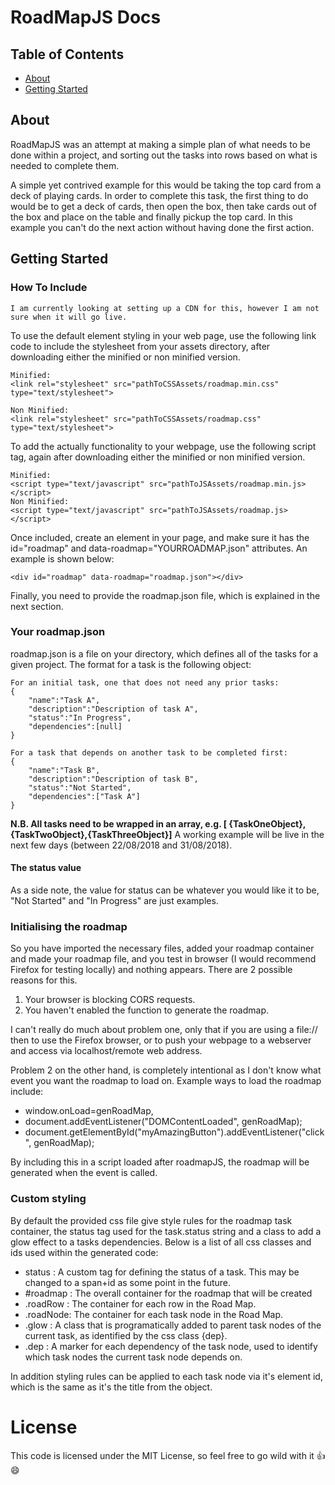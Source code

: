 # RoadMapJS Docs

## Table of Contents

* [About](#about)
* [Getting Started](#Getting-Started)



## About

RoadMapJS was an attempt at making a simple plan of what needs to be done within a project, and sorting out the tasks into rows based on what is needed to complete them.

A simple yet contrived example for this would be taking the top card from a deck of playing cards. In order to complete this task, the first thing to do would be to get a deck of cards, then open the box, then take cards out of the box and place on the table and finally pickup the top card. In this example you can't do the next action without having done the first action.

## Getting Started

### How To Include

	I am currently looking at setting up a CDN for this, however I am not sure when it will go live.

To use the default element styling in your web page, use the following link code to include the stylesheet from your assets directory, after downloading either the minified or non minified version.

    Minified:
    <link rel="stylesheet" src="pathToCSSAssets/roadmap.min.css" type="text/stylesheet">

	Non Minified:
	<link rel="stylesheet" src="pathToCSSAssets/roadmap.css" type="text/stylesheet">


To add the actually functionality to your webpage, use the following script tag, again after downloading either the minified or non minified version.

    Minified:
    <script type="text/javascript" src="pathToJSAssets/roadmap.min.js></script>
    Non Minified:
    <script type="text/javascript" src="pathToJSAssets/roadmap.js></script>

Once included, create an element in your page, and make sure it has the id="roadmap" and data-roadmap="YOURROADMAP.json" attributes. An example is shown below:

	<div id="roadmap" data-roadmap="roadmap.json"></div>

Finally, you need to provide the roadmap.json file, which is explained in the next section.

### Your roadmap.json

roadmap.json is a file on your directory, which defines all of the tasks for a given project. The format for a task is the following object:

	For an initial task, one that does not need any prior tasks:
	{
		"name":"Task A",
		"description":"Description of task A",
		"status":"In Progress",
		"dependencies":[null]
	}

	For a task that depends on another task to be completed first:
	{
		"name":"Task B",
		"description":"Description of task B",
		"status":"Not Started",
		"dependencies":["Task A"]
	}

**N.B. All tasks need to be wrapped in an array, e.g. [ {TaskOneObject},{TaskTwoObject},{TaskThreeObject}]**
A working example will be live in the next few days (between 22/08/2018 and 31/08/2018).

#### The status value

As a side note, the value for status can be whatever you would like it to be, "Not Started" and "In Progress" are just examples.

### Initialising the roadmap

So you have imported the necessary files, added your roadmap container and made your roadmap file, and you test in browser (I would recommend Firefox for testing locally) and nothing appears. There are 2 possible reasons for this.

1. Your browser is blocking CORS requests.
2. You haven't enabled the function to generate the roadmap.

I can't really do much about problem one, only that if you are using a file://<path-to-webpage> then to use the Firefox browser, or to push your webpage to a webserver and access via localhost/remote web address.

Problem 2 on the other hand, is completely intentional as I don't know what event you want the roadmap to load on. Example ways to load the roadmap include:
 * window.onLoad=genRoadMap,
 * document.addEventListener("DOMContentLoaded", genRoadMap);
 * document.getElementById("myAmazingButton").addEventListener("click", genRoadMap);

By including this in a script loaded after roadmapJS, the roadmap will be generated when the event is called.

### Custom styling

By default the provided css file give style rules for the roadmap task container, the status tag used for the task.status string and a class to add a glow effect to a tasks dependencies. Below is a list of all css classes and ids used within the generated code:

 + status   : A custom tag for defining the status of a task. This may be changed to a span+id as some point in the future.
 + #roadmap : The overall container for the roadmap that will be created
 + .roadRow : The container for each row in the Road Map.
 + .roadNode: The container for each task node in the Road Map.
 + .glow    : A class that is programatically added to parent task nodes of the current task, as identified by the css class {dep}.
 + .dep     : A marker for each dependency of the task node, used to identify which task nodes the current task node depends on.

In addition styling rules can be applied to each task node via it's element id, which is the same as it's the title from the object.


# License

This code is licensed under the MIT License, so feel free to go wild with it :+1: :smile:
